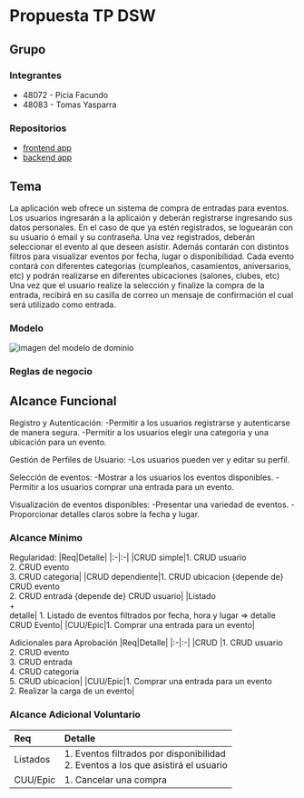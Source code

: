 # Propuesta TP DSW

## Grupo
### Integrantes
* 48072 - Picia Facundo
* 48083 - Tomas Yasparra

### Repositorios
* [frontend app](https://github.com/cufardixx/TP_DSW_2024_3K1/tree/main/Backend)
* [backend app](https://github.com/cufardixx/TP_DSW_2024_3K1/tree/main/Frontend)


## Tema

La aplicación web ofrece un sistema de compra de entradas para eventos. Los usuarios ingresarán a la aplicaión y deberán registrarse ingresando sus datos personales. En el caso de que ya estén registrados, se loguearán con su usuario ó email y su contraseña. Una vez registrados, deberán seleccionar el evento al que deseen asistir. Además contarán con distintos filtros para visualizar eventos por fecha, lugar o disponibilidad.
Cada evento contará con diferentes categorias (cumpleaños, casamientos, aniversarios, etc) y podrán realizarse en diferentes ubicaciones (salones, clubes, etc)
Una vez que el usuario realize la selección y finalize la compra de la entrada, recibirá en su casilla de correo un mensaje de confirmación el cual será utilizado como entrada.

### Modelo
![imagen del modelo de dominio](https://github.com/user-attachments/assets/1a8577ea-ba61-4c32-813a-dde1572c2460)

### Reglas de negocio

## Alcance Funcional 

Registro y Autenticación:
-Permitir a los usuarios registrarse y autenticarse de manera segura.
-Permitir a los usuarios elegir una categoria y una ubicación para un evento.

Gestión de Perfiles de Usuario:
-Los usuarios pueden ver y editar su perfil.

Selección de eventos:
-Mostrar a los usuarios los eventos disponibles.
-Permitir a los usuarios comprar una entrada para un evento.

Visualización de eventos disponibles:
-Presentar una variedad de eventos.
-Proporcionar detalles claros sobre la fecha y lugar.

### Alcance Mínimo
Regularidad:
|Req|Detalle|
|:-|:-|
|CRUD simple|1. CRUD usuario<br>2. CRUD evento<br>3. CRUD categoria|
|CRUD dependiente|1. CRUD ubicacion {depende de} CRUD evento<br>2. CRUD entrada {depende de} CRUD usuario|
|Listado<br>+<br>detalle| 1. Listado de eventos filtrados por fecha, hora y lugar => detalle CRUD Evento|
|CUU/Epic|1. Comprar una entrada para un evento|


Adicionales para Aprobación
|Req|Detalle|
|:-|:-|
|CRUD |1. CRUD usuario<br>2. CRUD evento<br>3. CRUD entrada<br>4. CRUD categoria<br>5. CRUD ubicacion|
|CUU/Epic|1. Comprar una entrada para un evento<br>2. Realizar la carga de un evento|


### Alcance Adicional Voluntario

|Req|Detalle|
|:-|:-|
|Listados |1. Eventos filtrados por disponibilidad <br>2. Eventos a los que asistirá el usuario|
|CUU/Epic|1. Cancelar una compra|

